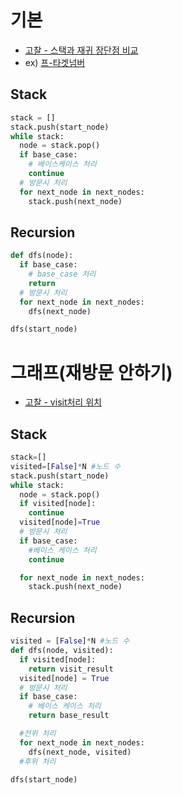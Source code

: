 # 기본

- [고찰 - 스택과 재귀 장단점 비교](./discussion1.md)
- ex&#41; [프-타겟넘버](https://school.programmers.co.kr/learn/courses/30/lessons/43165)

## Stack

```python
stack = []
stack.push(start_node)
while stack:
  node = stack.pop()
  if base_case:
    # 베이스케이스 처리
    continue
  # 방문시 처리
  for next_node in next_nodes:
    stack.push(next_node)
```

## Recursion

```python
def dfs(node):
  if base_case:
    # base_case 처리
    return
  # 방문시 처리
  for next_node in next_nodes:
    dfs(next_node)

dfs(start_node)
```

# 그래프(재방문 안하기)

- [고찰 - visit처리 위치](./discussion2.md)

## Stack

```python
stack=[]
visited=[False]*N #노드 수
stack.push(start_node)
while stack:
  node = stack.pop()
  if visited[node]:
    continue
  visited[node]=True
  # 방문시 처리
  if base_case:
    #베이스 케이스 처리
    continue

  for next_node in next_nodes:
    stack.push(next_node)

```

## Recursion

```python
visited = [False]*N #노드 수
def dfs(node, visited):
  if visited[node]:
    return visit_result
  visited[node] = True
  # 방문시 처리
  if base_case:
    # 베이스 케이스 처리
    return base_result

  #전위 처리
  for next_node in next_nodes:
    dfs(next_node, visited)
  #후위 처리

dfs(start_node)
```
